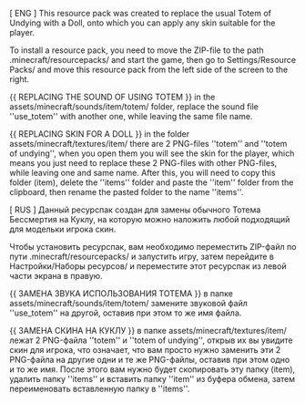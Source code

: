 [ ENG ]
This resource pack was created to replace the usual Totem of Undying with a Doll, onto which you can apply any skin suitable for the player.

To install a resource pack, you need to move the ZIP-file to the path .minecraft/resourcepacks/ and start the game, then
go to Settings/Resource Packs/ and move this resource pack from the left side of the screen to the right.

{{ REPLACING THE SOUND OF USING TOTEM }}
in the assets/minecraft/sounds/item/totem/ folder, replace the sound file ''use_totem'' with another one, while leaving the same file name.

{{ REPLACING SKIN FOR A DOLL }}
in the folder assets/minecraft/textures/item/ there are 2 PNG-files ''totem'' and ''totem of undying'', when you open them you will see the skin for the player, which means
you just need to replace these 2 PNG-files with other PNG-files, while leaving one and same name.
After this, you will need to copy this folder (item), delete the ''items'' folder and paste the ''item'' folder from the clipboard, then rename the pasted folder to the name ''items''.

[ RUS ]
Данный ресурспак создан для замены обычного Тотема Бессмертия на Куклу, на которую можно наложить любой подходящий для модельки игрока скин.

Чтобы установить ресурспак, вам необходимо переместить ZIP-файл по пути .minecraft/resourcepacks/ и запустить игру, затем
перейдите в Настройки/Наборы ресурсов/ и переместите этот ресурспак из левой части экрана в правую.

{{ ЗАМЕНА ЗВУКА ИСПОЛЬЗОВАНИЯ ТОТЕМА }}
в папке assets/minecraft/sounds/item/totem/ замените звуковой файл ''use_totem'' на другой, оставив при этом то же имя файла.

{{ ЗАМЕНА СКИНА НА КУКЛУ }}
в папке assets/minecraft/textures/item/ лежат 2 PNG-файла ''totem'' и ''totem of undying'', открыв их вы увидите скин для игрока, что означает, что
вам просто нужно заменить эти 2 PNG-файла на другие одни и те же PNG-файлы, оставив при этом одно и то же имя.
После этого вам нужно будет скопировать эту папку (item), удалить папку ''items'' и вставить папку ''item'' из буфера обмена, затем переименовать вставленную папку в ''items''.

